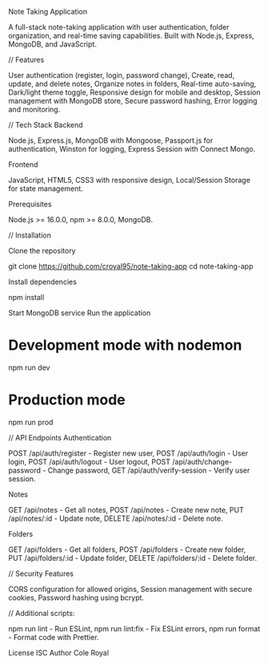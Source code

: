 Note Taking Application

A full-stack note-taking application with user authentication, folder organization, and real-time saving capabilities. Built with Node.js, Express, MongoDB, and JavaScript.

// Features

User authentication (register, login, password change),
Create, read, update, and delete notes,
Organize notes in folders,
Real-time auto-saving,
Dark/light theme toggle,
Responsive design for mobile and desktop,
Session management with MongoDB store,
Secure password hashing,
Error logging and monitoring.

// Tech Stack
Backend

Node.js,
Express.js,
MongoDB with Mongoose,
Passport.js for authentication,
Winston for logging,
Express Session with Connect Mongo.

Frontend

JavaScript,
HTML5,
CSS3 with responsive design,
Local/Session Storage for state management.

Prerequisites

Node.js >= 16.0.0,
npm >= 8.0.0,
MongoDB.

// Installation

Clone the repository

git clone https://github.com/croyal95/note-taking-app
cd note-taking-app

Install dependencies

npm install

Start MongoDB service
Run the application

# Development mode with nodemon
npm run dev

# Production mode
npm run prod

// API Endpoints
Authentication

POST /api/auth/register - Register new user,
POST /api/auth/login - User login,
POST /api/auth/logout - User logout,
POST /api/auth/change-password - Change password,
GET /api/auth/verify-session - Verify user session.

Notes

GET /api/notes - Get all notes,
POST /api/notes - Create new note,
PUT /api/notes/:id - Update note,
DELETE /api/notes/:id - Delete note.

Folders

GET /api/folders - Get all folders,
POST /api/folders - Create new folder,
PUT /api/folders/:id - Update folder,
DELETE /api/folders/:id - Delete folder.

// Security Features

CORS configuration for allowed origins,
Session management with secure cookies,
Password hashing using bcrypt.


// Additional scripts:

npm run lint - Run ESLint,
npm run lint:fix - Fix ESLint errors,
npm run format - Format code with Prettier.

License
ISC
Author
Cole Royal
